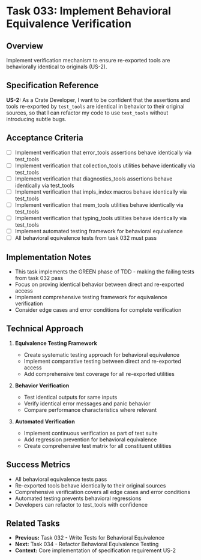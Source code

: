 # Task 033: Implement Behavioral Equivalence Verification

## Overview
Implement verification mechanism to ensure re-exported tools are behaviorally identical to originals (US-2).

## Specification Reference
**US-2:** As a Crate Developer, I want to be confident that the assertions and tools re-exported by `test_tools` are identical in behavior to their original sources, so that I can refactor my code to use `test_tools` without introducing subtle bugs.

## Acceptance Criteria
- [ ] Implement verification that error_tools assertions behave identically via test_tools
- [ ] Implement verification that collection_tools utilities behave identically via test_tools
- [ ] Implement verification that diagnostics_tools assertions behave identically via test_tools
- [ ] Implement verification that impls_index macros behave identically via test_tools
- [ ] Implement verification that mem_tools utilities behave identically via test_tools
- [ ] Implement verification that typing_tools utilities behave identically via test_tools
- [ ] Implement automated testing framework for behavioral equivalence
- [ ] All behavioral equivalence tests from task 032 must pass

## Implementation Notes
- This task implements the GREEN phase of TDD - making the failing tests from task 032 pass
- Focus on proving identical behavior between direct and re-exported access
- Implement comprehensive testing framework for equivalence verification
- Consider edge cases and error conditions for complete verification

## Technical Approach
1. **Equivalence Testing Framework**
   - Create systematic testing approach for behavioral equivalence
   - Implement comparative testing between direct and re-exported access
   - Add comprehensive test coverage for all re-exported utilities

2. **Behavior Verification**
   - Test identical outputs for same inputs
   - Verify identical error messages and panic behavior
   - Compare performance characteristics where relevant

3. **Automated Verification**
   - Implement continuous verification as part of test suite
   - Add regression prevention for behavioral equivalence
   - Create comprehensive test matrix for all constituent utilities

## Success Metrics
- All behavioral equivalence tests pass
- Re-exported tools behave identically to their original sources
- Comprehensive verification covers all edge cases and error conditions
- Automated testing prevents behavioral regressions
- Developers can refactor to test_tools with confidence

## Related Tasks
- **Previous:** Task 032 - Write Tests for Behavioral Equivalence
- **Next:** Task 034 - Refactor Behavioral Equivalence Testing
- **Context:** Core implementation of specification requirement US-2